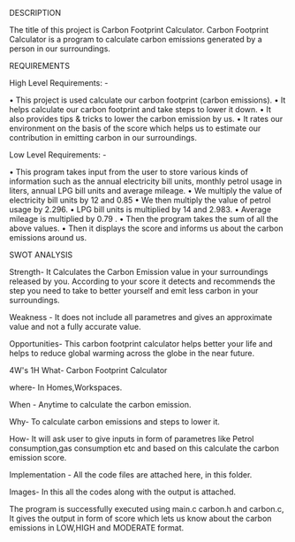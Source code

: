 
DESCRIPTION

The title of this project is Carbon Footprint Calculator. Carbon Footprint Calculator is a program to calculate carbon emissions generated by a person in our surroundings.

REQUIREMENTS

High Level Requirements: -

• This project is used calculate our carbon footprint (carbon emissions).
• It helps calculate our carbon footprint and take steps to lower it down.
• It also provides tips & tricks to lower the carbon emission by us.
• It rates our environment on the basis of the score which helps us to estimate our contribution in emitting carbon in our surroundings.

Low Level Requirements: -

• This program takes input from the user to store various kinds of information such as the annual electricity bill units, monthly petrol usage in liters, annual LPG bill units and average mileage.
• We multiply the value of electricity bill units by 12 and 0.85 • We then multiply the value of petrol usage by 2.296.
• LPG bill units is multiplied by 14 and 2.983.
• Average mileage is multiplied by 0.79 .
• Then the program takes the sum of all the above values.
• Then it displays the score and informs us about the carbon emissions around us.

SWOT ANALYSIS

Strength- It Calculates the Carbon Emission value in your surroundings released by you. According to your score it detects and recommends the step you need to take to better yourself and emit less carbon in your surroundings.

Weakness - It does not include all parametres and gives an approximate value and not a fully accurate value.

Opportunities- This carbon footprint calculator helps better your life and helps to reduce global warming across the globe in the near future.

4W's 1H What- Carbon Footprint Calculator

where- In Homes,Workspaces.

When - Anytime to calculate the carbon emission.

Why- To calculate carbon emissions and steps to lower it.

How- It will ask user to give inputs in form of parametres like Petrol consumption,gas consumption etc and based on this calculate the carbon emission score.


Implementation - All the code files are attached here, in this folder.


Images- In this all the codes along with the output is attached.


 The program is successfully executed using main.c carbon.h and carbon.c, It gives the output in form of score which lets us know about the carbon emissions in LOW,HIGH and MODERATE format.
